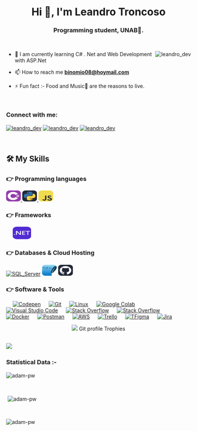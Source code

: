 <h1 align="center">Hi 👋, I'm Leandro Troncoso</h1>
<h3 align="center">Programming student, UNAB🌟.</h3>

<br>

<p><img align="right" src="https://github.com/Adam-pw/Adam-pw/blob/main/animation_500_kxa883sd.gif" alt="leandro_dev" /></p>


- 🌱 I am currently learning C# . Net and Web Development with ASP.Net

- 📫 How to reach me **binomio08@hoymail.com**

- ⚡ Fun fact :- Food and Music🎵 are the reasons to live.

<br>

<h3 align="left">Connect with me:</h3>
<p align="left">
  <a href="www.linkedin.com/in/leandro-troncoso-dev" target="blank"><img align="center"
      src="https://raw.githubusercontent.com/rahuldkjain/github-profile-readme-generator/master/src/images/icons/Social/linked-in-alt.svg"
      alt="leandro_dev" height="30" width="40" /></a>
  <a href="https://www.facebook.com/leandro.troncoso.1694/" target="blank"><img align="center"
      src="https://raw.githubusercontent.com/rahuldkjain/github-profile-readme-generator/master/src/images/icons/Social/facebook.svg"
      alt="leandro_dev" height="30" width="40" /></a>
  <a href="https://www.instagram.com/leandro.javier/" target="blank"><img align="center"
      src="https://raw.githubusercontent.com/rahuldkjain/github-profile-readme-generator/master/src/images/icons/Social/instagram.svg"
      alt="leandro_dev" height="30" width="40" /></a>
</p>

<br>

## 🛠️ My Skills

### 👉 Programming languages

<p align="left"> 
  

  <a href="https://learn.microsoft.com/es-es/dotnet/csharp/">
    <img alt="C#" src="https://github.com/tandpfun/skill-icons/blob/main/icons/CS.svg"height="30" width="40"/>
  </a>
<a href="https://python.org/">
    <img alt="PY" src="https://github.com/tandpfun/skill-icons/blob/main/icons/Python-Dark.svg" height="30" width="40"/>
  </a>
<a href="https://developer.mozilla.org/es/docs/Web/JavaScript">
    <img alt="JS" src="https://github.com/tandpfun/skill-icons/blob/main/icons/JavaScript.svg" alt="JS" height="30" width="40"/>
  </a>


</p>

### 👉 Frameworks
<p align="left"> 
&emsp;
  <a href="https://learn.microsoft.com/es-es/dotnet/" target="_blank"> 
     <img alt=".Net" src="https://github.com/tandpfun/skill-icons/blob/main/icons/DotNet.svg" height="34" width="50">
   </a>
</p>

### 👉 Databases & Cloud Hosting
<p align="left">
    <a href="https://learn.microsoft.com/es-es/sql/?view=sql-server-ver16"><img alt="SQL_Server" src="https://www.svgrepo.com/show/303229/microsoft-sql-server-logo.svg" height="30" width="40" Color=white></a>
    <a href="https://www.sqlite.org/"><img alt="SQLite" src ="https://github.com/tandpfun/skill-icons/blob/main/icons/SQLite.svg" height="30" width="40"/></a>
    <a href="https://www.github.com"><img alt="GitHub Pages" src="https://github.com/tandpfun/skill-icons/blob/main/icons/Github-Dark.svg" height="30" width="40"></a>
 </p>

 ### 👉 Software & Tools
 
<p>
  &emsp;
    <a href="#"><img alt="Codepen" src="https://img.shields.io/badge/Codepen-000000?style=for-the-badge&logo=codepen&logoColor=white"></a>
  &emsp;
    <a href="#"><img alt="Git" src="https://img.shields.io/badge/Git-F05032?style=for-the-badge&logo=git&logoColor=white"></a>
  &emsp;
    <a href="#"><img alt="Linux" src="https://img.shields.io/badge/Linux-FCC624?style=for-the-badge&logo=linux&logoColor=black"></a>
  &emsp;
    <a href="#"><img alt="Google Colab" src="https://img.shields.io/badge/Colab-F9AB00?style=for-the-badge&logo=googlecolab&color=525252"></a>
  &emsp;
    <a href="#"><img alt="Visual Studio Code" src="https://img.shields.io/badge/Visual_Studio_Code-0078D4?style=for-the-badge&logo=visual%20studio%20code&logoColor=white"></a>
  &emsp;
    <a href="#"><img alt="Stack Overflow" src="https://img.shields.io/badge/Stack_Overflow-FE7A16?style=for-the-badge&logo=stack-overflow&logoColor=white"></a>
&emsp;
    <a href="#"><img alt="Stack Overflow" src="https://img.shields.io/badge/manjaro-35BF5C?style=for-the-badge&logo=manjaro&logoColor=white"></a>
    &emsp;
    <a href="#"><img alt="Docker" src="https://img.shields.io/badge/Docker-2CA5E0?style=for-the-badge&logo=docker&logoColor=white"></a>
     &emsp;
    <a href="#"><img alt="Postman" src="https://img.shields.io/badge/Postman-FF6C37?style=for-the-badge&logo=Postman&logoColor=white"></a>
     &emsp;
    <a href="#"><img alt="AWS" src="https://img.shields.io/badge/Amazon_AWS-232F3E?style=for-the-badge&logo=amazon-aws&logoColor=white"></a>
    &emsp;
    <a href="#"><img alt="Trello" src="https://img.shields.io/badge/Trello-0052CC?style=for-the-badge&logo=trello&logoColor=white"></a>
    &emsp;
     <a href="#"><img alt="TFigma" src="https://img.shields.io/badge/Figma-F24E1E?style=for-the-badge&logo=figma&logoColor=white"></a>
    &emsp; <a href="#"><img alt="Jira" src="https://img.shields.io/badge/Jira-0052CC?style=for-the-badge&logo=Jira&logoColor=white"></a>
    &emsp;
    
</p>
<p align="center"><img src="https://media.giphy.com/media/QaMcXSekUWx7aogAUr/giphy.gif" width="30" />&nbsp;Git profile Trophies</p><br>
<img src="https://github-profile-trophy.vercel.app/?username=Ahmad-shaikh575&theme=gruvbox" />


<br>

<h3>Statistical Data :-</h3>
<p><img align="center"
    src="https://github-readme-stats.vercel.app/api/top-langs?username=adam-pw&show_icons=true&locale=en&bg_color=0d1117&text_color=ffffff&layout=compact"
    alt="adam-pw" 
    bg_color=#808080/></p>

<br>

<p>&nbsp;<img align="center" src="https://github-readme-stats.vercel.app/api?username=adam-pw&show_icons=true&locale=en&bg_color=0d1117&text_color=ffffff&repo=convoychat"
    alt="adam-pw" /></p>

<br>

<p><img align="center" src="https://github-readme-streak-stats.herokuapp.com/?user=Adam-pw&theme=dark&background=0d1117&date_format=M%20j%5B%2C%20Y%5D" alt="adam-pw" /></p>
      
<p align="left"> <a href="https://twitter.com/" target="blank"><img
      src="https://img.shields.io/twitter/follow/?logo=twitter&style=for-the-badge" alt="" /></a> </p>
